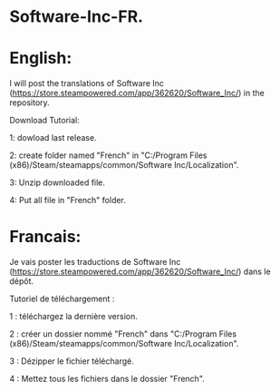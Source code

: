 # Software-Inc-FR.

# English:

I will post the translations of Software Inc (https://store.steampowered.com/app/362620/Software_Inc/) in the repository.

Download Tutorial:


1: dowload last release.

2: create folder named "French" in "C:/Program Files (x86)/Steam/steamapps/common/Software Inc/Localization".

3: Unzip downloaded file.

4: Put all file in "French" folder.

#

# Francais:

Je vais poster les traductions de Software Inc (https://store.steampowered.com/app/362620/Software_Inc/) dans le dépôt.

Tutoriel de téléchargement :


1 : téléchargez la dernière version.

2 : créer un dossier nommé "French" dans "C:/Program Files (x86)/Steam/steamapps/common/Software Inc/Localization".

3 : Dézipper le fichier téléchargé.

4 : Mettez tous les fichiers dans le dossier "French".
